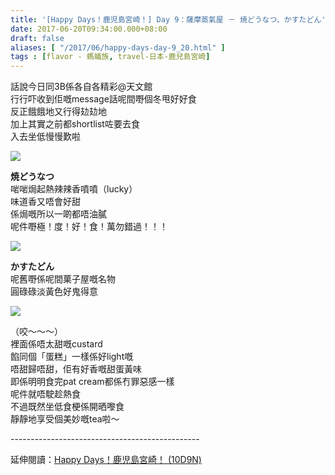 ```yaml
---
title: '[Happy Days！鹿児島宮崎！] Day 9：薩摩蒸氣屋 － 焼どうなつ、かすたどん'
date: 2017-06-20T09:34:00.000+08:00
draft: false
aliases: [ "/2017/06/happy-days-day-9_20.html" ]
tags : [flavor - 螞蟻族, travel-日本-鹿兒島宮崎]
---
```


話說今日同3B係各自各精彩@天文館  
行行吓收到佢嘅message話呢間嘢個冬甩好好食  
反正餓餓地又行得攰攰地  
加上其實之前都shortlist咗要去食  
入去坐低慢慢歎啦  

![](/images/kojkmi9b.jpg)

**焼どうなつ**  
啱啱焗起熱辣辣香噴噴（lucky）  
味道香又唔會好甜  
係焗嘅所以一啲都唔油膩  
呢件嘢極！度！好！食！萬勿錯過！！！  
  
  

![](/images/kojkmi9b1.jpg)

**かすたどん**  
呢舊嘢係呢間菓子屋嘅名物  
圓碌碌淡黃色好鬼得意  

![](/images/kojkmi9b2.jpg)

（咬～～～）  
裡面係唔太甜嘅custard  
餡同個「蛋糕」一樣係好light嘅  
唔甜歸唔甜，佢有好香嘅甜蛋黃味  
即係明明食完pat cream都係冇罪惡感一樣  
呢件就唔駛趁熱食  
不過既然坐低食梗係開晒嚟食  
靜靜地享受個美妙嘅tea啦～  
  
\-----------------------------------------------  
  
延伸閱讀：[Happy Days！鹿児島宮崎！ (10D9N)](https://hidie.net/kojkmi10d9n/)
